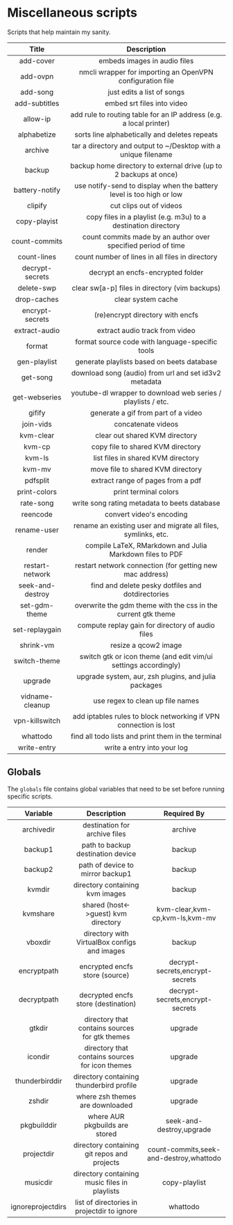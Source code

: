# Miscellaneous scripts

Scripts that help maintain my sanity.

| Title            | Description                                                          |
| :---:            | :---:                                                                |
| add-cover        | embeds images in audio files                                         |
| add-ovpn         | nmcli wrapper for importing an OpenVPN configuration file            |
| add-song         | just edits a list of songs                                           |
| add-subtitles    | embed srt files into video                                           |
| allow-ip         | add rule to routing table for an IP address (e.g. a local printer)   |
| alphabetize      | sorts line alphabetically and deletes repeats                        |
| archive          | tar a directory and output to ~/Desktop with a unique filename       |
| backup           | backup home directory to external drive (up to 2 backups at once)    |
| battery-notify   | use notify-send to display when the battery level is too high or low |
| clipify          | cut clips out of videos                                              |
| copy-playist     | copy files in a playlist (e.g. m3u) to a destination directory       |
| count-commits    | count commits made by an author over specified period of time        |
| count-lines      | count number of lines in all files in directory                      |
| decrypt-secrets  | decrypt an encfs-encrypted folder                                    |
| delete-swp       | clear sw[a-p] files in directory (vim backups)                       |
| drop-caches      | clear system cache                                                   |
| encrypt-secrets  | (re)encrypt directory with encfs                                     |
| extract-audio    | extract audio track from video                                       |
| format           | format source code with language-specific tools                      |
| gen-playlist     | generate playlists based on beets database                           |
| get-song         | download song (audio) from url and set id3v2 metadata                |
| get-webseries    | youtube-dl wrapper to download web series / playlists / etc.         |
| gifify           | generate a gif from part of a video                                  |
| join-vids        | concatenate videos                                                   |
| kvm-clear        | clear out shared KVM directory                                       |
| kvm-cp           | copy file to shared KVM directory                                    |
| kvm-ls           | list files in shared KVM directory                                   |
| kvm-mv           | move file to shared KVM directory                                    |
| pdfsplit         | extract range of pages from a pdf                                    |
| print-colors     | print terminal colors                                                |
| rate-song        | write song rating metadata to beets database                         |
| reencode         | convert video's encoding                                             |
| rename-user      | rename an existing user and migrate all files, symlinks, etc.        |
| render           | compile LaTeX, RMarkdown and Julia Markdown files to PDF             |
| restart-network  | restart network connection (for getting new mac address)             |
| seek-and-destroy | find and delete pesky dotfiles and dotdirectories                    |
| set-gdm-theme    | overwrite the gdm theme with the css in the current gtk theme        |
| set-replaygain   | compute replay gain for directory of audio files                     |
| shrink-vm        | resize a qcow2 image                                                 |
| switch-theme     | switch gtk or icon theme (and edit vim/ui settings accordingly)      |
| upgrade          | upgrade system, aur, zsh plugins, and julia packages                 |
| vidname-cleanup  | use regex to clean up file names                                     |
| vpn-killswitch   | add iptables rules to block networking if VPN connection is lost     |
| whattodo         | find all todo lists and print them in the terminal                   |
| write-entry      | write a entry into your log                                          |


## Globals

The `globals` file contains global variables that need to be set before running
specific scripts.

| Variable          | Description                                     | Required By                             |
| :---:             | :---:                                           | :---:                                   |
| archivedir           | destination for archive files                | archive                                 |
| backup1           | path to backup destination device               | backup                                  |
| backup2           | path of device to mirror backup1                | backup                                  |
| kvmdir            | directory containing kvm images                 | backup                                  |
| kvmshare          | shared (host<->guest) kvm directory             | kvm-clear,kvm-cp,kvm-ls,kvm-mv          |
| vboxdir           | directory with VirtualBox configs and images    | backup                                  |
| encryptpath       | encrypted encfs store (source)                  | decrypt-secrets,encrypt-secrets         |
| decryptpath       | decrypted encfs store (destination)             | decrypt-secrets,encrypt-secrets         |
| gtkdir            | directory that contains sources for gtk themes  | upgrade                                 |
| icondir           | directory that contains sources for icon themes | upgrade                                 |
| thunderbirddir    | directory containing thunderbird profile        | upgrade                                 |
| zshdir            | where zsh themes are downloaded                 | upgrade                                 |
| pkgbuilddir       | where AUR pkgbuilds are stored                  | seek-and-destroy,upgrade                |
| projectdir        | directory containing git repos and projects     | count-commits,seek-and-destroy,whattodo |
| musicdir          | directory containing music files in playlists   | copy-playlist                           |
| ignoreprojectdirs | list of directories in projectdir to ignore     | whattodo                                |
